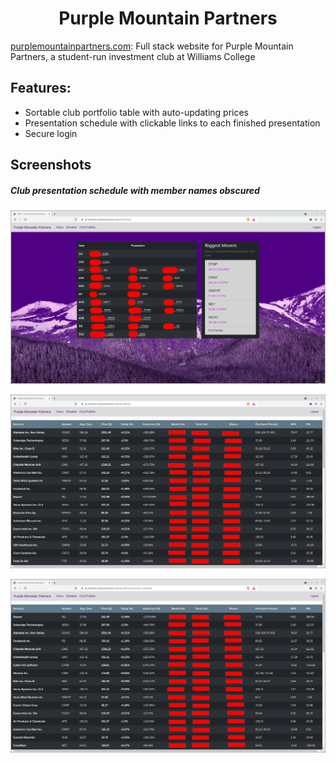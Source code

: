 <div align="center">

# Purple Mountain Partners
</div>
  
[purplemountainpartners.com](purplemountainpartners.com): 
Full stack website for Purple Mountain Partners, a student-run investment club at Williams College

## Features: 
* Sortable club portfolio table with auto-updating prices
* Presentation schedule with clickable links to each finished presentation
* Secure login

## Screenshots
##### Club presentation schedule with member names obscured

![](https://raw.githubusercontent.com/pwl45/pmp-website/main/.demo-images/schedule-obfuscated.png)

![](https://raw.githubusercontent.com/pwl45/pmp-website/main/.demo-images/portfolio-nosort-obfuscated.png)

![](https://raw.githubusercontent.com/pwl45/pmp-website/main/.demo-images/portfolio-pct-gain-obfuscated.png)

